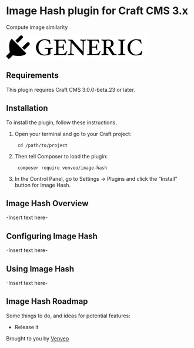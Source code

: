 # Image Hash plugin for Craft CMS 3.x

Compute image similarity

![Screenshot](resources/img/plugin-logo.png)

## Requirements

This plugin requires Craft CMS 3.0.0-beta.23 or later.

## Installation

To install the plugin, follow these instructions.

1. Open your terminal and go to your Craft project:

        cd /path/to/project

2. Then tell Composer to load the plugin:

        composer require venveo/image-hash

3. In the Control Panel, go to Settings → Plugins and click the “Install” button for Image Hash.

## Image Hash Overview

-Insert text here-

## Configuring Image Hash

-Insert text here-

## Using Image Hash

-Insert text here-

## Image Hash Roadmap

Some things to do, and ideas for potential features:

* Release it

Brought to you by [Venveo](https://www.venveo.com)
